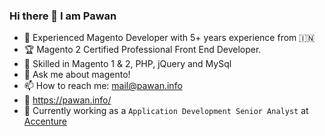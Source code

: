 ### Hi there 👋 I am Pawan

- 🔭 Experienced Magento Developer with 5+ years experience
from :india:
- :trophy: Magento 2 Certified Professional Front End Developer.
- 👯 Skilled in Magento 1 & 2, PHP, jQuery and MySql
- 💬 Ask me about magento!
- 📫 How to reach me: mail@pawan.info
- :link: https://pawan.info/
- :briefcase: Currently working as a `Application Development Senior Analyst` at [Accenture](https://www.linkedin.com/company/accenture)
